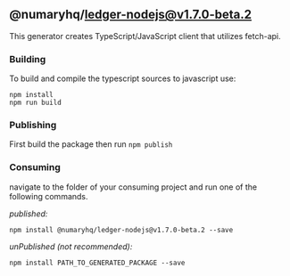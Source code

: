 ## @numaryhq/ledger-nodejs@v1.7.0-beta.2

This generator creates TypeScript/JavaScript client that utilizes fetch-api.

### Building

To build and compile the typescript sources to javascript use:
```
npm install
npm run build
```

### Publishing

First build the package then run ```npm publish```

### Consuming

navigate to the folder of your consuming project and run one of the following commands.

_published:_

```
npm install @numaryhq/ledger-nodejs@v1.7.0-beta.2 --save
```

_unPublished (not recommended):_

```
npm install PATH_TO_GENERATED_PACKAGE --save
